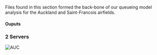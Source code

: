 Files found in this section formed the back-bone of our queueing model analysis for the Auckland and Saint-Francois airfields. 
&nbsp;

#### Ouputs 
### 2 Servers

![AUC](https://github.com/EvaGostiuk/MAT4376-project-3-team-3/blob/master/Task3/QueueOutput2servers/2sAUCoutput.PNG?raw=true)

